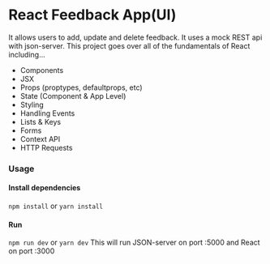# React Feedback App(UI)

It allows users to add, update and delete feedback. It uses a mock REST api with json-server.
This project goes over all of the fundamentals of React including...

- Components
- JSX
- Props (proptypes, defaultprops, etc)
- State (Component & App Level)
- Styling
- Handling Events
- Lists & Keys
- Forms
- Context API
- HTTP Requests

### Usage

#### Install dependencies

`npm install` or `yarn install`

#### Run

`npm run dev` or `yarn dev`
This will run JSON-server on port :5000 and React on port :3000
